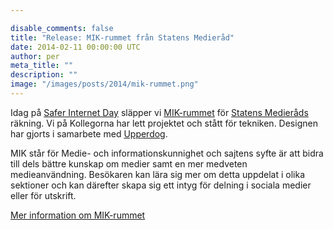 ```yaml
---

disable_comments: false
title: "Release: MIK-rummet från Statens Medieråd"
date: 2014-02-11 00:00:00 UTC
author: per
meta_title: ""
description: ""
image: "/images/posts/2014/mik-rummet.png"
---
```


<p>Idag på <a href="http://bit.ly/1crK4dv">Safer Internet Day</a> släpper vi <a href="http://mik.statensmedierad.se">MIK-rummet</a> för <a href="http://www.statensmedierad.se">Statens Medieråds</a> räkning. Vi på Kollegorna har lett projektet och stått för tekniken. Designen har gjorts i samarbete med <a href="http://www.upperdog.se">Upperdog</a>.</p>

<p>MIK står för Medie- och informationskunnighet och sajtens syfte är att bidra till dels bättre kunskap om medier samt en mer medveten medieanvändning. Besökaren kan lära sig mer om detta uppdelat i olika sektioner och kan därefter skapa sig ett intyg för delning i sociala medier eller för utskrift.</p>

<p><a href="http://mik.statensmedierad.se/om-mik">Mer information om MIK-rummet</a></p>
